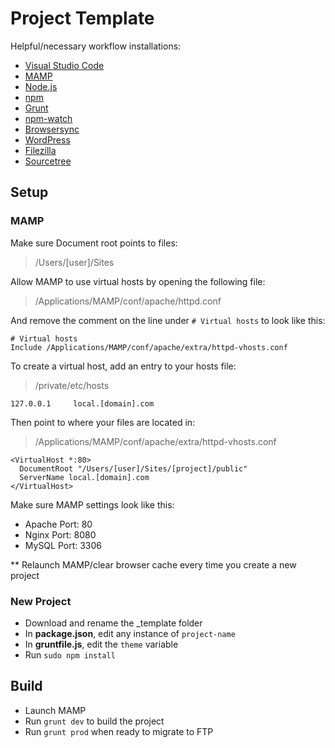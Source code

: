 # Project Template

Helpful/necessary workflow installations:

- [Visual Studio Code](https://code.visualstudio.com/)
- [MAMP](https://www.mamp.info/en/downloads/)
- [Node.js](https://nodejs.org/)
- [npm](https://docs.npmjs.com/getting-started/installing-node)
- [Grunt](https://gruntjs.com/)
- [npm-watch](https://www.npmjs.com/package/npm-watch)
- [Browsersync](https://www.browsersync.io/docs/grunt)
- [WordPress](https://wordpress.org/)
- [Filezilla](https://filezilla-project.org/)
- [Sourcetree](https://www.sourcetreeapp.com/)

## Setup

### MAMP

Make sure Document root points to files:

> /Users/[user]/Sites

Allow MAMP to use virtual hosts by opening the following file:

> /Applications/MAMP/conf/apache/httpd.conf

And remove the comment on the line under `# Virtual hosts` to look like this:

```
# Virtual hosts
Include /Applications/MAMP/conf/apache/extra/httpd-vhosts.conf
```

To create a virtual host, add an entry to your hosts file:

> /private/etc/hosts

```
127.0.0.1     local.[domain].com
```

Then point to where your files are located in:

> /Applications/MAMP/conf/apache/extra/httpd-vhosts.conf

```
<VirtualHost *:80>
  DocumentRoot "/Users/[user]/Sites/[project]/public"
  ServerName local.[domain].com
</VirtualHost>
```

Make sure MAMP settings look like this:

- Apache Port: 80
- Nginx Port: 8080
- MySQL Port: 3306

** Relaunch MAMP/clear browser cache every time you create a new project

### New Project

- Download and rename the _template folder
- In **package.json**, edit any instance of `project-name`
- In **gruntfile.js**, edit the `theme` variable
- Run `sudo npm install`

## Build

- Launch MAMP
- Run `grunt dev` to build the project
- Run `grunt prod` when ready to migrate to FTP